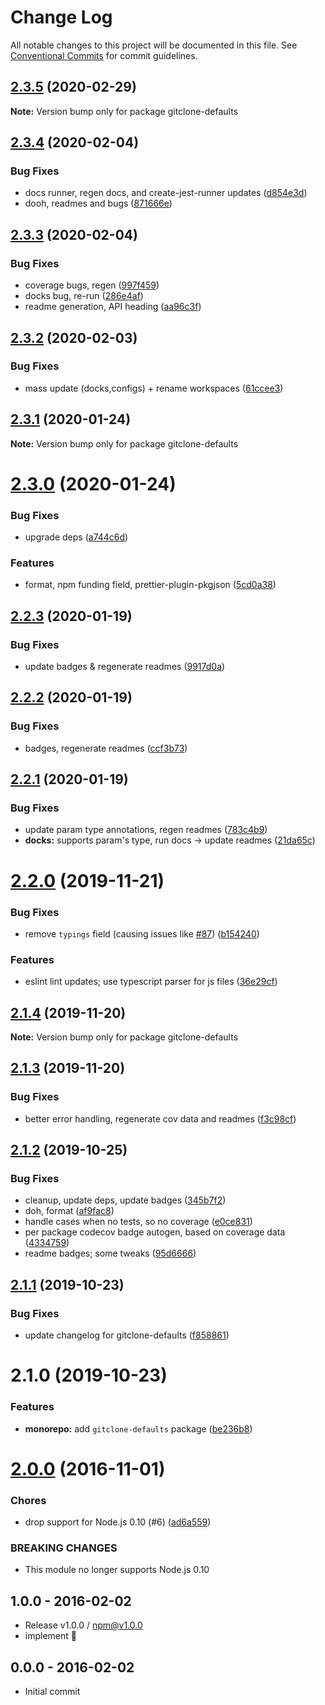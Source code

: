 # Change Log

All notable changes to this project will be documented in this file.
See [Conventional Commits](https://conventionalcommits.org) for commit guidelines.

## [2.3.5](https://github.com/tunnckoCore/opensource/compare/gitclone-defaults@2.3.4...gitclone-defaults@2.3.5) (2020-02-29)

**Note:** Version bump only for package gitclone-defaults





## [2.3.4](https://github.com/tunnckoCore/opensource/compare/gitclone-defaults@2.3.3...gitclone-defaults@2.3.4) (2020-02-04)


### Bug Fixes

* docs runner, regen docs, and create-jest-runner updates ([d854e3d](https://github.com/tunnckoCore/opensource/commit/d854e3d335fa1d2c82d87321a07c6659fe6dcee1))
* dooh, readmes and bugs ([871666e](https://github.com/tunnckoCore/opensource/commit/871666e7eabbca6bf65cbc257311f0a46d410752))





## [2.3.3](https://github.com/tunnckoCore/opensource/compare/gitclone-defaults@2.3.2...gitclone-defaults@2.3.3) (2020-02-04)


### Bug Fixes

* coverage bugs, regen ([997f459](https://github.com/tunnckoCore/opensource/commit/997f459bff26b47f9119b4b7046f7b7d8b7afd6c))
* docks bug, re-run ([286e4af](https://github.com/tunnckoCore/opensource/commit/286e4af4de74899decf0bf71124b0abb214c887a))
* readme generation, API heading ([aa96c3f](https://github.com/tunnckoCore/opensource/commit/aa96c3f06af5a27b0e3b4119b92a9f7978e0e251))





## [2.3.2](https://github.com/tunnckoCore/opensource/compare/gitclone-defaults@2.3.1...gitclone-defaults@2.3.2) (2020-02-03)


### Bug Fixes

* mass update (docks,configs) + rename workspaces ([61ccee3](https://github.com/tunnckoCore/opensource/commit/61ccee33ca1cce122de9c7d6522a7a2913f65828))





## [2.3.1](https://github.com/tunnckoCore/opensource/compare/gitclone-defaults@2.3.0...gitclone-defaults@2.3.1) (2020-01-24)

**Note:** Version bump only for package gitclone-defaults





# [2.3.0](https://github.com/tunnckoCore/opensource/compare/gitclone-defaults@2.2.3...gitclone-defaults@2.3.0) (2020-01-24)


### Bug Fixes

* upgrade deps ([a744c6d](https://github.com/tunnckoCore/opensource/commit/a744c6dbef340b51e246ecf874579a752b7aa35a))


### Features

* format, npm funding field, prettier-plugin-pkgjson ([5cd0a38](https://github.com/tunnckoCore/opensource/commit/5cd0a389a731e5634636f1a124decbaf36807824))





## [2.2.3](https://github.com/tunnckoCore/opensource/compare/gitclone-defaults@2.2.2...gitclone-defaults@2.2.3) (2020-01-19)


### Bug Fixes

* update badges & regenerate readmes ([9917d0a](https://github.com/tunnckoCore/opensource/commit/9917d0a8cb045e2b6f83935347d6bb35144686bc))





## [2.2.2](https://github.com/tunnckoCore/opensource/compare/gitclone-defaults@2.2.1...gitclone-defaults@2.2.2) (2020-01-19)


### Bug Fixes

* badges, regenerate readmes ([ccf3b73](https://github.com/tunnckoCore/opensource/commit/ccf3b73c123dc66f2b1964bb263ab9e331449d3c))





## [2.2.1](https://github.com/tunnckoCore/opensource/compare/gitclone-defaults@2.2.0...gitclone-defaults@2.2.1) (2020-01-19)


### Bug Fixes

* update param type annotations, regen readmes ([783c4b9](https://github.com/tunnckoCore/opensource/commit/783c4b9ed402621ecdfbda524c0a53b30f83ae68))
* **docks:** supports param's type, run docs -> update readmes ([21da65c](https://github.com/tunnckoCore/opensource/commit/21da65ce3d0a73779a382262a8151da433f12ce3))





# [2.2.0](https://github.com/tunnckoCore/opensource/compare/gitclone-defaults@2.1.4...gitclone-defaults@2.2.0) (2019-11-21)


### Bug Fixes

* remove `typings` field (causing issues like [#87](https://github.com/tunnckoCore/opensource/issues/87)) ([b154240](https://github.com/tunnckoCore/opensource/commit/b154240e8bab1daa63d873909735d2c59bdf25cc))


### Features

* eslint lint updates; use typescript parser for js files ([36e29cf](https://github.com/tunnckoCore/opensource/commit/36e29cf7510ef15da4c532f9dc2b81cd275218c3))





## [2.1.4](https://github.com/tunnckoCore/opensource/compare/gitclone-defaults@2.1.3...gitclone-defaults@2.1.4) (2019-11-20)

**Note:** Version bump only for package gitclone-defaults





## [2.1.3](https://github.com/tunnckoCore/opensource/compare/gitclone-defaults@2.1.2...gitclone-defaults@2.1.3) (2019-11-20)


### Bug Fixes

* better error handling, regenerate cov data and readmes ([f3c98cf](https://github.com/tunnckoCore/opensource/commit/f3c98cf5812cf92127f491df67f083d06235a399))





## [2.1.2](https://github.com/tunnckoCore/opensource/compare/gitclone-defaults@2.1.1...gitclone-defaults@2.1.2) (2019-10-25)


### Bug Fixes

* cleanup, update deps, update badges ([345b7f2](https://github.com/tunnckoCore/opensource/commit/345b7f23e39481409ddc84d37308986462ada969))
* doh, format ([af9fac8](https://github.com/tunnckoCore/opensource/commit/af9fac844fb3d43fb43d39003eec18f482b6c6aa))
* handle cases when no tests, so no coverage ([e0ce831](https://github.com/tunnckoCore/opensource/commit/e0ce8313eedbcb5e8780865ed05533b5a2190c36))
* per package codecov badge autogen, based on coverage data ([4334759](https://github.com/tunnckoCore/opensource/commit/4334759d331dfcef98f43735a356753a685b139a))
* readme badges; some tweaks ([95d6666](https://github.com/tunnckoCore/opensource/commit/95d666659a2ac29bece307d22c66b6c0e7e47683))





## [2.1.1](https://github.com/tunnckoCore/opensource/compare/gitclone-defaults@2.1.0...gitclone-defaults@2.1.1) (2019-10-23)


### Bug Fixes

* update changelog for gitclone-defaults ([f858861](https://github.com/tunnckoCore/opensource/commit/f858861b5a375761b4624c16f0a8962f86a2a6c9))





# 2.1.0 (2019-10-23)


### Features

* **monorepo:** add `gitclone-defaults` package ([be236b8](https://github.com/tunnckoCore/opensource/commit/be236b83fecae87a08a56bcd8636379bed15cb72))

<a name="2.0.0"></a>
# [2.0.0](https://github.com/tunnckocore/gitclone-defaults/compare/v1.0.0...v2.0.0) (2016-11-01)


### Chores

* drop support for Node.js 0.10 (#6) ([ad6a559](https://github.com/tunnckocore/gitclone-defaults/commit/ad6a559))


### BREAKING CHANGES

* This module no longer supports Node.js 0.10





## 1.0.0 - 2016-02-02
- Release v1.0.0 / npm@v1.0.0
- implement :star2:

## 0.0.0 - 2016-02-02
- Initial commit
